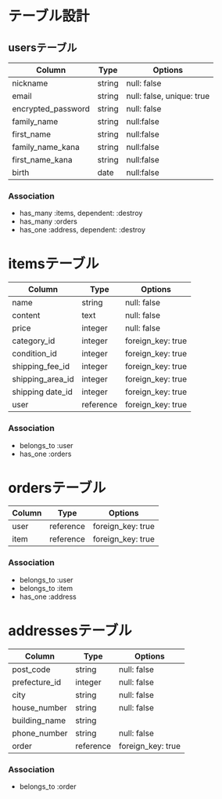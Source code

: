 # テーブル設計

## usersテーブル

| Column             | Type      | Options     
| ----------         | ------    | ----------- 
| nickname           | string    | null: false
| email              | string    | null: false, unique: true
| encrypted_password | string    | null: false
| family_name        | string    | null:false
| first_name         | string    | null:false
| family_name_kana   | string    | null:false
| first_name_kana    | string    | null:false
| birth              | date      | null:false

### Association
- has_many :items, dependent: :destroy
- has_many :orders
- has_one :address, dependent: :destroy

# itemsテーブル
| Column           | Type      | Options     
| ----------       | ------    | ----------- 
| name             | string    | null: false
| content          | text      | null: false
| price            | integer   | null: false
| category_id      | integer   | foreign_key: true
| condition_id     | integer   | foreign_key: true
| shipping_fee_id  | integer   | foreign_key: true
| shipping_area_id | integer   | foreign_key: true
| shipping date_id | integer   | foreign_key: true
| user             | reference | foreign_key: true

### Association
- belongs_to :user
- has_one :orders

# ordersテーブル
| Column        | Type      | Options     
| -------       | ------    | ----------- 
| user          | reference | foreign_key: true
| item          | reference | foreign_key: true

### Association
- belongs_to :user
- belongs_to :item
- has_one :address


# addressesテーブル
| Column        | Type      | Options     
| -------       | ------    | ----------- 
| post_code     | string    | null: false
| prefecture_id | integer   | null: false
| city          | string    | null: false
| house_number  | string    | null: false
| building_name | string    | 
| phone_number  | string    | null: false
| order         | reference | foreign_key: true

### Association
- belongs_to :order


